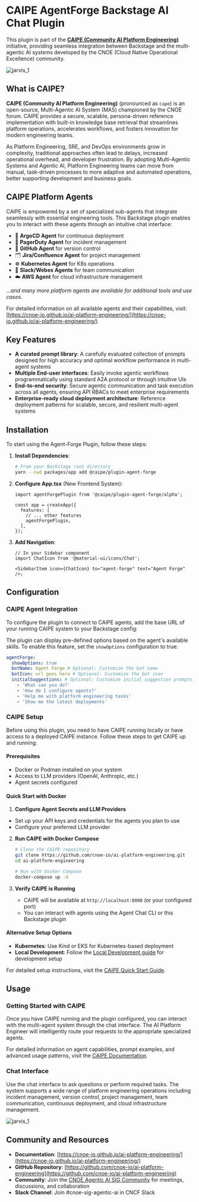 # CAIPE AgentForge Backstage AI Chat Plugin

This plugin is part of the [**CAIPE (Community AI Platform Engineering)**](https://cnoe-io.github.io/ai-platform-engineering/) initiative, providing seamless integration between Backstage and the multi-agentic AI systems developed by the CNOE (Cloud Native Operational Excellence) community.

![jarvis_1](https://raw.githubusercontent.com/cnoe-io/community-plugins/agent-forge/workspaces/agent-forge/plugins/agent-forge/images/jarvis_1.png)

## What is CAIPE?

**CAIPE (Community AI Platform Engineering)** (pronounced as `cape`) is an open-source, Multi-Agentic AI System (MAS) championed by the CNOE forum. CAIPE provides a secure, scalable, persona-driven reference implementation with built-in knowledge base retrieval that streamlines platform operations, accelerates workflows, and fosters innovation for modern engineering teams.

As Platform Engineering, SRE, and DevOps environments grow in complexity, traditional approaches often lead to delays, increased operational overhead, and developer frustration. By adopting Multi-Agentic Systems and Agentic AI, Platform Engineering teams can move from manual, task-driven processes to more adaptive and automated operations, better supporting development and business goals.

## CAIPE Platform Agents

CAIPE is empowered by a set of specialized sub-agents that integrate seamlessly with essential engineering tools. This Backstage plugin enables you to interact with these agents through an intuitive chat interface:

- 🚀 **ArgoCD Agent** for continuous deployment
- 🚨 **PagerDuty Agent** for incident management
- 🐙 **GitHub Agent** for version control
- 🗂️ **Jira/Confluence Agent** for project management
- ☸ **Kubernetes Agent** for K8s operations
- 💬 **Slack/Webex Agents** for team communication
- ☁️ **AWS Agent** for cloud infrastructure management

_...and many more platform agents are available for additional tools and use cases._

For detailed information on all available agents and their capabilities, visit: [https://cnoe-io.github.io/ai-platform-engineering/](https://cnoe-io.github.io/ai-platform-engineering/)

## Key Features

- **A curated prompt library**: A carefully evaluated collection of prompts designed for high accuracy and optimal workflow performance in multi-agent systems
- **Multiple End-user interfaces**: Easily invoke agentic workflows programmatically using standard A2A protocol or through intuitive UIs
- **End-to-end security**: Secure agentic communication and task execution across all agents, ensuring API RBACs to meet enterprise requirements
- **Enterprise-ready cloud deployment architecture**: Reference deployment patterns for scalable, secure, and resilient multi-agent systems

## Installation

To start using the Agent-Forge Plugin, follow these steps:

1. **Install Dependencies**:

   ```bash
   # From your Backstage root directory
   yarn --cwd packages/app add @caipe/plugin-agent-forge
   ```

2. **Configure App.tsx** (New Frontend System):

   ```tsx
   import agentForgePlugin from '@caipe/plugin-agent-forge/alpha';

   const app = createApp({
     features: [
       // ... other features
       agentForgePlugin,
     ],
   });
   ```

3. **Add Navigation**:

   ```tsx
   // In your Sidebar component
   import ChatIcon from '@material-ui/icons/Chat';

   <SidebarItem icon={ChatIcon} to="agent-forge" text="Agent Forge" />;
   ```

## Configuration

### CAIPE Agent Integration

To configure the plugin to connect to CAIPE agents, add the base URL of your running CAIPE system to your Backstage config:

The plugin can display pre-defined options based on the agent's available skills. To enable this feature, set the `showOptions` configuration to true:

```yaml
agentForge:
  showOptions: true
  botName: Agent Forge # Optional: Customize the bot name
  botIcon: url goes here # Optional: Customize the bot icon
  initialSuggestions: # Optional: Customize initial suggestion prompts
    - 'What can you do?'
    - 'How do I configure agents?'
    - 'Help me with platform engineering tasks'
    - 'Show me the latest deployments'
```

### CAIPE Setup

Before using this plugin, you need to have CAIPE running locally or have access to a deployed CAIPE instance. Follow these steps to get CAIPE up and running:

#### Prerequisites

- Docker or Podman installed on your system
- Access to LLM providers (OpenAI, Anthropic, etc.)
- Agent secrets configured

#### Quick Start with Docker

1. **Configure Agent Secrets and LLM Providers**

- Set up your API keys and credentials for the agents you plan to use
- Configure your preferred LLM provider

2. **Run CAIPE with Docker Compose**

   ```bash
   # Clone the CAIPE repository
   git clone https://github.com/cnoe-io/ai-platform-engineering.git
   cd ai-platform-engineering

   # Run with Docker Compose
   docker-compose up -d
   ```

3. **Verify CAIPE is Running**
   - CAIPE will be available at `http://localhost:8000` (or your configured port)
   - You can interact with agents using the Agent Chat CLI or this Backstage plugin

#### Alternative Setup Options

- **Kubernetes**: Use Kind or EKS for Kubernetes-based deployment
- **Local Development**: Follow the [Local Development guide](https://cnoe-io.github.io/ai-platform-engineering/getting-started/local-development) for development setup

For detailed setup instructions, visit the [CAIPE Quick Start Guide](https://cnoe-io.github.io/ai-platform-engineering/getting-started/quick-start).

## Usage

### Getting Started with CAIPE

Once you have CAIPE running and the plugin configured, you can interact with the multi-agent system through the chat interface. The AI Platform Engineer will intelligently route your requests to the appropriate specialized agents.

For detailed information on agent capabilities, prompt examples, and advanced usage patterns, visit the [CAIPE Documentation](https://cnoe-io.github.io/ai-platform-engineering/).

### Chat Interface

Use the chat interface to ask questions or perform required tasks. The system supports a wide range of platform engineering operations including incident management, version control, project management, team communication, continuous deployment, and cloud infrastructure management.

![jarvis_1](https://raw.githubusercontent.com/cnoe-io/community-plugins/agent-forge/workspaces/agent-forge/plugins/agent-forge/images/jarvis_1.png)

## Community and Resources

- **Documentation**: [https://cnoe-io.github.io/ai-platform-engineering/](https://cnoe-io.github.io/ai-platform-engineering/)
- **GitHub Repository**: [https://github.com/cnoe-io/ai-platform-engineering](https://github.com/cnoe-io/ai-platform-engineering)
- **Community**: Join the [CNOE Agentic AI SIG Community](https://cnoe-io.github.io/ai-platform-engineering/community/) for meetings, discussions, and collaboration
- **Slack Channel**: Join #cnoe-sig-agentic-ai in CNCF Slack
